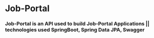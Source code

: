 # Job-Portal
### Job-Portal is an API used to build Job-Portal Applications || technologies used SpringBoot, Spring Data JPA, Swagger 
